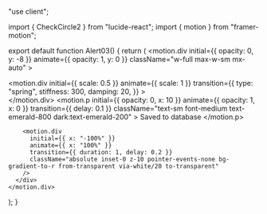 "use client";

import { CheckCircle2 } from "lucide-react";
import { motion } from "framer-motion";

export default function Alert03() {
  return (
    <motion.div
      initial={{ opacity: 0, y: -8 }}
      animate={{ opacity: 1, y: 0 }}
      className="w-full max-w-sm mx-auto"
    >
      <div className="relative overflow-hidden rounded-lg border border-emerald-200/30 bg-emerald-50/50 dark:bg-emerald-950/20 dark:border-emerald-800/30 p-4 shadow-sm">
        <div className="flex items-center gap-3">
          <motion.div
            initial={{ scale: 0.5 }}
            animate={{ scale: 1 }}
            transition={{
              type: "spring",
              stiffness: 300,
              damping: 20,
            }}
          >
            <div className="rounded-full bg-emerald-100 dark:bg-emerald-900/50 p-1">
              <CheckCircle2 className="h-4 w-4 text-emerald-600 dark:text-emerald-400" />
            </div>
          </motion.div>
          <motion.p
            initial={{ opacity: 0, x: 10 }}
            animate={{ opacity: 1, x: 0 }}
            transition={{ delay: 0.1 }}
            className="text-sm font-medium text-emerald-800 dark:text-emerald-200"
          >
            Saved to database
          </motion.p>
        </div>

        <motion.div
          initial={{ x: "-100%" }}
          animate={{ x: "100%" }}
          transition={{ duration: 1, delay: 0.2 }}
          className="absolute inset-0 z-10 pointer-events-none bg-gradient-to-r from-transparent via-white/20 to-transparent"
        />
      </div>
    </motion.div>
  );
}
